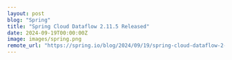 ```yaml
---
layout: post
blog: "Spring"
title: "Spring Cloud Dataflow 2.11.5 Released"
date: 2024-09-19T00:00:00Z
image: images/spring.png
remote_url: "https://spring.io/blog/2024/09/19/spring-cloud-dataflow-2-11-5-released"
---
```

